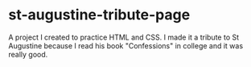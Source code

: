 # st-augustine-tribute-page
A project I created to practice HTML and CSS. I made it a tribute to St Augustine because I read his book "Confessions" in college and it was really good.
